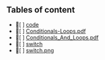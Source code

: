## Tables of content
- 📁[ ] [code](./code)
- 📄[ ] [Conditionals-Loops.pdf](./Conditionals-Loops.pdf)
- 📄[ ] [Conditionals_And_Loops.pdf](./Conditionals_And_Loops.pdf)
- 📁[ ] [switch](./switch)
- 📄[ ] [switch.png](./switch.png)
